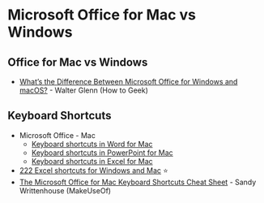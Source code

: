 # Microsoft Office for Mac vs Windows

## Office for Mac vs Windows
* [What’s the Difference Between Microsoft Office for Windows and macOS?](https://www.howtogeek.com/340435/whats-the-difference-between-microsoft-office-for-windows-and-macos/) - Walter Glenn (How to Geek)

## Keyboard Shortcuts
* Microsoft Office - Mac
  * [Keyboard shortcuts in Word for Mac](https://support.office.com/en-us/article/keyboard-shortcuts-in-word-for-mac-3256d48a-7967-475d-be81-a6e3e1284b25)
  * [Keyboard shortcuts in PowerPoint for Mac](https://support.office.com/en-us/article/keyboard-shortcuts-in-powerpoint-for-mac-f25f92b3-b0a8-4c60-aec8-954b72aa81ad)
  * [Keyboard shortcuts in Excel for Mac](https://support.office.com/en-us/article/keyboard-shortcuts-in-excel-for-mac-acf5419e-1f87-444d-962f-4e951a658ccd)
* [222 Excel shortcuts for Windows and Mac](https://exceljet.net/keyboard-shortcuts) :star:
* [The Microsoft Office for Mac Keyboard Shortcuts Cheat Sheet](https://www.makeuseof.com/tag/best-keyboard-shortcuts-microsoft-office-mac/) - Sandy Writtenhouse (MakeUseOf)
